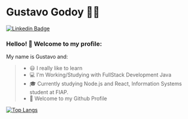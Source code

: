 
# Gustavo Godoy :man_technologist:
[![Linkedin Badge](https://img.shields.io/badge/-LinkedIn-blue?style=flat-square&logo=Linkedin&logoColor=white&link=https://www.linkedin.com/in/gustavo-godoy-/)](https://www.linkedin.com/in/gustavo-godoy-/)

### Helloo! 👋 Welcome to my profile:

My name is Gustavo and:
> - 😃 I really like to learn
> - 💻 I'm Working/Studying with FullStack Development Java
> - 🎓 Currently studying Node.js and React, Information Systems student at FIAP.
> - 🎉 Welcome to my Github Profile

[![Top Langs](https://github-readme-stats.vercel.app/api/top-langs/?username=GustavoGodoy)](https://github-readme-stats.vercel.app/api/top-langs/?username=GustavoGodoy)

